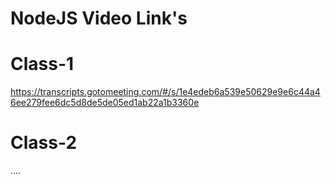 # NodeJS Video Link's

# Class-1
https://transcripts.gotomeeting.com/#/s/1e4edeb6a539e50629e9e6c44a46ee279fee6dc5d8de5de05ed1ab22a1b3360e

# Class-2
....






